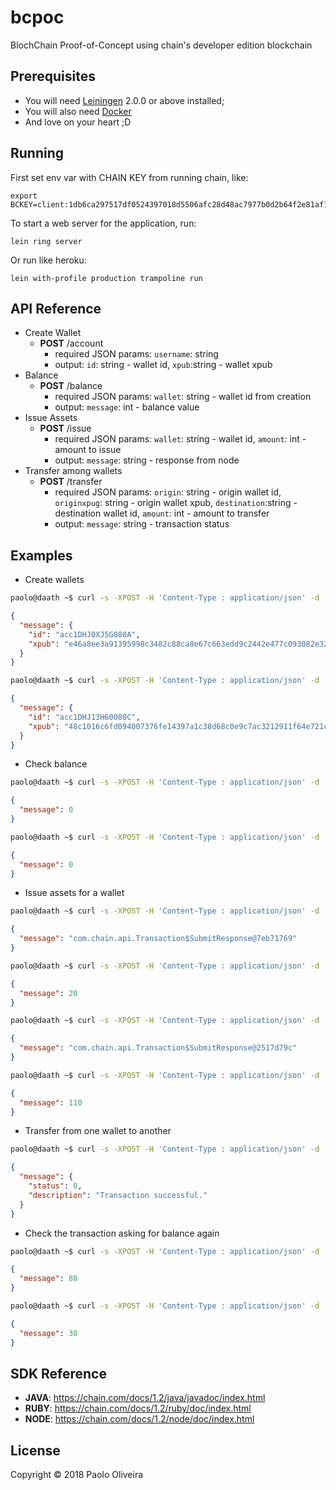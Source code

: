 # bcpoc

BlochChain Proof-of-Concept using chain's developer edition blockchain

## Prerequisites

- You will need [Leiningen][] 2.0.0 or above installed;
- You will also need [Docker][]
- And love on your heart ;D

[leiningen]: https://github.com/technomancy/leiningen
[docker]: https://www.docker.com

## Running

First set env var with CHAIN KEY from running chain, like:

    export BCKEY=client:1db6ca297517df0524397018d5506afc28d48ac7977b0d2b64f2e81af1a48811

To start a web server for the application, run:

    lein ring server

Or run like heroku:

	lein with-profile production trampoline run

## API Reference

- Create Wallet
  - **POST** /account
    - required JSON params: `username`: string
    - output: `id`: string - wallet id, `xpub`:string - wallet xpub
- Balance
  - **POST** /balance
    - required JSON params: `wallet`: string - wallet id from creation
    - output: `message`: int - balance value
- Issue Assets
  - **POST** /issue
    - required JSON params: `wallet`: string - wallet id, `amount`: int - amount to issue
    - output: `message`: string - response from node
- Transfer among wallets
  - **POST** /transfer
    - required JSON params: `origin`: string - origin wallet id, `originxpug`: string - origin wallet xpub, `destination`:string - destination wallet id, `amount`: int - amount to transfer
    - output: `message`: string - transaction status

## Examples
- Create wallets
```bash
paolo@daath ~$ curl -s -XPOST -H 'Content-Type : application/json' -d '{"username":"paolo"}' http://localhost:5000/account | jq '.'
```
```json
{
  "message": {
    "id": "acc1DHJ0XJ5G080A",
    "xpub": "e46a8ee3a91395998c3482c88ca8e67c663edd9c2442e477c093082e3248848fef1fdd5253003a51e8d323bf4e9bb559ee4f3eae1553b88c25067da49676846a"
  }
}
```
```bash
paolo@daath ~$ curl -s -XPOST -H 'Content-Type : application/json' -d '{"username":"sergio"}' http://localhost:5000/account | jq '.'
```
```json
{
  "message": {
    "id": "acc1DHJ13H60080C",
    "xpub": "48c1016c6fd094007376fe14397a1c38d68c0e9c7ac3212911f64e721c669baf787f41a41362c4f2fa464e29fb4d5b36aac0f131e6102d240a4127323649a7b5"
  }
}
```
- Check balance
```bash
paolo@daath ~$ curl -s -XPOST -H 'Content-Type : application/json' -d '{"wallet":"acc1DHJ0XJ5G080A"}' http://localhost:5000/balance | jq '.'
```
```json
{
  "message": 0
}
```
```bash
paolo@daath ~$ curl -s -XPOST -H 'Content-Type : application/json' -d '{"wallet":"acc1DHJ13H60080C"}' http://localhost:5000/balance | jq '.'
```
```json
{
  "message": 0
}
```
- Issue assets for a wallet
```bash
paolo@daath ~$ curl -s -XPOST -H 'Content-Type : application/json' -d '{"wallet":"acc1DHJ0XJ5G080A", "amount":20}' http://localhost:5000/issue | jq '.'
```
```json
{
  "message": "com.chain.api.Transaction$SubmitResponse@7eb71769"
}
```
```bash
paolo@daath ~$ curl -s -XPOST -H 'Content-Type : application/json' -d '{"wallet":"acc1DHJ0XJ5G080A"}' http://localhost:5000/balance | jq '.'
```
```json
{
  "message": 20
}
```
```bash
paolo@daath ~$ curl -s -XPOST -H 'Content-Type : application/json' -d '{"wallet":"acc1DHJ0XJ5G080A", "amount":90}' http://localhost:5000/issue | jq '.'
```
```json
{
  "message": "com.chain.api.Transaction$SubmitResponse@2517d79c"
}
```
```bash
paolo@daath ~$ curl -s -XPOST -H 'Content-Type : application/json' -d '{"wallet":"acc1DHJ0XJ5G080A"}' http://localhost:5000/balance | jq '.'
```
```json
{
  "message": 110
}
```
- Transfer from one wallet to another
```bash
paolo@daath ~$ curl -s -XPOST -H 'Content-Type : application/json' -d '{"origin":"acc1DHJ0XJ5G080A", "originxpub":"e46a8ee3a91395998c3482c88ca8e67c663edd9c2442e477c093082e3248848fef1fdd5253003a51e8d323bf4e9bb559ee4f3eae1553b88c25067da49676846a", "destination":"acc1DHJ13H60080C", "amount":"30"}' http://localhost:5000/transfer | jq '.'
```
```json
{
  "message": {
    "status": 0,
    "description": "Transaction successful."
  }
}
```
- Check the transaction asking for balance again
```bash
paolo@daath ~$ curl -s -XPOST -H 'Content-Type : application/json' -d '{"wallet":"acc1DHJ0XJ5G080A"}' http://localhost:5000/balance | jq '.'
```
```json
{
  "message": 80
}
```
```bash
paolo@daath ~$ curl -s -XPOST -H 'Content-Type : application/json' -d '{"wallet":"acc1DHJ13H60080C"}' http://localhost:5000/balance | jq '.'
```
```json
{
  "message": 30
}
```

## SDK Reference
- **JAVA**: https://chain.com/docs/1.2/java/javadoc/index.html
- **RUBY**: https://chain.com/docs/1.2/ruby/doc/index.html
- **NODE**: https://chain.com/docs/1.2/node/doc/index.html

## License

Copyright © 2018 Paolo Oliveira
